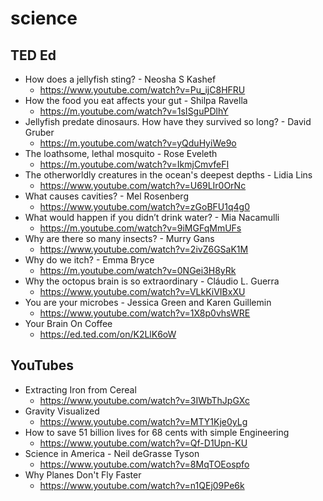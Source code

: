 # science
## TED Ed
* How does a jellyfish sting? - Neosha S Kashef
  * https://www.youtube.com/watch?v=Pu_ijC8HFRU
* How the food you eat affects your gut - Shilpa Ravella
  * https://m.youtube.com/watch?v=1sISguPDlhY
* Jellyfish predate dinosaurs. How have they survived so long? - David Gruber
   * https://m.youtube.com/watch?v=yQduHyiWe9o
* The loathsome, lethal mosquito - Rose Eveleth
  * https://m.youtube.com/watch?v=IkmjCmvfeFI
* The otherworldly creatures in the ocean's deepest depths - Lidia Lins
  * https://www.youtube.com/watch?v=U69LIr0OrNc
* What causes cavities? - Mel Rosenberg
  * https://www.youtube.com/watch?v=zGoBFU1q4g0
* What would happen if you didn’t drink water? - Mia Nacamulli
  * https://m.youtube.com/watch?v=9iMGFqMmUFs
* Why are there so many insects? - Murry Gans
  * https://www.youtube.com/watch?v=2ivZ6GSaK1M
* Why do we itch? - Emma Bryce
  * https://m.youtube.com/watch?v=0NGei3H8yRk
* Why the octopus brain is so extraordinary - Cláudio L. Guerra
  * https://www.youtube.com/watch?v=VLkKiVIBxXU
* You are your microbes - Jessica Green and Karen Guillemin
   * https://www.youtube.com/watch?v=1X8p0vhsWRE
* Your Brain On Coffee
  * https://ed.ted.com/on/K2LlK6oW

## YouTubes
* Extracting Iron from Cereal
  * https://www.youtube.com/watch?v=3IWbThJpGXc
* Gravity Visualized
  * https://www.youtube.com/watch?v=MTY1Kje0yLg
* How to save 51 billion lives for 68 cents with simple Engineering
  * https://www.youtube.com/watch?v=Qf-D1Upn-KU
* Science in America - Neil deGrasse Tyson
  * https://www.youtube.com/watch?v=8MqTOEospfo
* Why Planes Don't Fly Faster
  * https://www.youtube.com/watch?v=n1QEj09Pe6k

